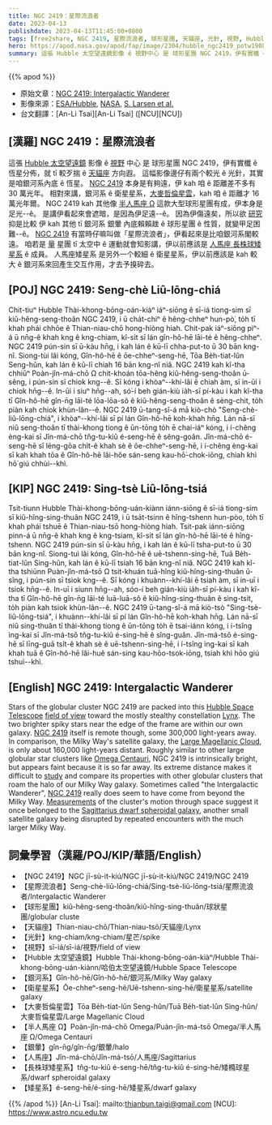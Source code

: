 ```yaml
---
title: NGC 2419：星際流浪者
date: 2023-04-13
publishdate: 2023-04-13T11:45:00+0800
tags: [free2share, NGC 2419, 星際流浪者, 球形星團, 天貓座, 光針, 視野, Hubble 太空望遠鏡, 銀河系, 衛星星系, 大麥哲倫星雲, 半人馬座 Ω, 銀暈, 人馬座, 長株球矮星系, 矮星系]
hero: https://apod.nasa.gov/apod/fap/image/2304/hubble_ngc2419_potw1908a_1024.jpg
summary: 這張 Hubble 太空望遠鏡影像 ê 視野中心 是 球形星團 NGC 2419，伊有實櫼 ê 恆星分佈，就 tī 無啥毋好揣 ê 天貓座方向遐。
---
```


{{% apod %}}

- 原始文章：[NGC 2419: Intergalactic Wanderer](https://apod.nasa.gov/apod/ap230413.html)
- 影像來源：[ESA/Hubble](https://esahubble.org/), [NASA](https://www.nasa.gov/), [S. Larsen et al.](https://arxiv.org/abs/1902.01416)
- 台文翻譯：[An-Li Tsai][An-Li Tsai] ([NCU][NCU])

## [漢羅] NGC 2419：星際流浪者
這張 [Hubble 太空望遠鏡][Hubble Space Telescope] 影像 ê [視野][field of view] 中心 是 球形星團 NGC 2419，伊有實櫼 ê 恆星分佈，就 tī 較歹揣 ê [天貓座][Lynx] 方向遐。
這幅影像邊仔有兩个較光 ê 光針，其實是咱銀河系內底 ê 恆星。
[NGC 2419][NGC 2419 1] 本身是有夠遠，伊 kah 咱 ê 距離差不多有 30 萬光年。
相對來講，銀河系 ê 衛星星系，[大麥哲倫星雲][Large Magellanic Cloud]，kah 咱 ê 距離才 16 萬光年爾。
NGC 2419 kah 其他像 [半人馬座 Ω][Omega Centauri] 這款大型球形星團有成，伊本身是足光--ê。
是講伊看起來會遮暗，是因為伊足遠--ê。
因為伊傷遠矣，所以欲 [研究][study] 抑是比較 伊 kah 其他 tī 銀河系 銀暈 內底賴賴趖 ê 球形星團 ê 性質，就變甲足困難--ê。
[NGC 2419][NGC 2419 2] 有當時仔嘛叫做「星際流浪者」，伊看起來是比咱銀河系閣較遠。
咱若是 [量][Measurements] 星團 tī 太空中 ê 運動就會知影講，伊以前應該是 [人馬座 長株球矮星系][Sagittarius dwarf spheroidal galaxy] ê 成員。
人馬座矮星系 是另外一个較細 ê 衛星星系，伊以前應該是 kah 較大 ê 銀河系來回產生交互作用，才去予搝碎去。

## [POJ] NGC 2419: Seng-chè Liû-lōng-chiá
Chit-tiuⁿ Hubble Thài-khong-bōng-oán-kiàⁿ iáⁿ-siōng ê sī-iá tiong-sim sī kiû-hêng-seng-thoân NGC 2419, i ū cha̍t-chiⁿ ê hêng-chheⁿ hun-pò͘, to̍h tī khah phái chhōe ê Thian-niau-chō hong-hiòng hiah.
Chit-pak iáⁿ-siōng piⁿ-á ū nn̄g-ê khah kng ê kng-chiam, kî-si̍t sī lán gîn-hô-hē lāi-té ê hêng-chheⁿ.
NGC 2419 pún-sin sī ū-kàu hn̄g, i kah lán ê kū-lī chha-put-to ū 30 bān kng-nî.
Siong-tùi lâi kóng, Gîn-hô-hē ê ōe-chheⁿ-seng-hē, Tōa Be̍h-tiat-lûn Seng-hûn, kah lán ê kū-lī chiah 16 bān kng-nî niă.
NGC 2419 kah kî-tha chhiūⁿ Poàn-jîn-má-chō Ω chit-khoán tōa-hêng kiû-hêng-seng-thoân ū-sêng, i pún-sin sī chiok kng--ê.
Sī kóng i khòaⁿ--khí-lâi ē chiah àm, sī in-ūi i chiok hn̄g--ê.
In-ūi i siuⁿ hn̄g--ah, só͘-í beh gián-kiù ia̍h-sī pí-kàu i kah kî-tha tī Gîn-hô-hē gîn-n̄g lāi-té lōa-lōa-sô ê kiû-hêng-seng-thoân ê sèng-chit, to̍h piàn kah chiok khùn-lân--ê.
NGC 2419 ū-tang-sî-á mā kiò-chò "Seng-chè-liû-lōng-chiá", i khòaⁿ--khí-lâi sī pí lán Gîn-hô-hē koh-khah hn̄g.
Lán nā-sī niû seng-thoân tī thài-khong tiong ê ūn-tōng to̍h ē chai-iáⁿ kóng, i í-chêng èng-kai sī Jîn-má-chō tn̂g-tu-kiû é-seng-hē ê sêng-goân.
Jîn-má-chō é-seng-hē sī lēng-gōa chi̍t-ê khah sè ê ōe-chheⁿ-seng-hē, i í-chêng èng-kai sī kah khah tōa ê Gîn-hô-hē lâi-hôe sán-seng kau-hō͘-chok-iōng, chiah khì hō͘ giú chhùi--khì.

## [KIP] NGC 2419: Sing-tsè Liû-lōng-tsiá
Tsit-tiunn Hubble Thài-khong-bōng-uán-kiànn iánn-siōng ê sī-iá tiong-sim sī kiû-hîng-sing-thuân NGC 2419, i ū tsa̍t-tsinn ê hîng-tshenn hun-pòo, to̍h tī khah phái tshuē ê Thian-niau-tsō hong-hiòng hiah.
Tsit-pak iánn-siōng pinn-á ū nn̄g-ê khah kng ê kng-tsiam, kî-si̍t sī lán gîn-hô-hē lāi-té ê hîng-tshenn.
NGC 2419 pún-sin sī ū-kàu hn̄g, i kah lán ê kū-lī tsha-put-to ū 30 bān kng-nî.
Siong-tuì lâi kóng, Gîn-hô-hē ê uē-tshenn-sing-hē, Tuā Be̍h-tiat-lûn Sing-hûn, kah lán ê kū-lī tsiah 16 bān kng-nî niă.
NGC 2419 kah kî-tha tshiūnn Puàn-jîn-má-tsō Ω tsit-khuán tuā-hîng kiû-hîng-sing-thuân ū-sîng, i pún-sin sī tsiok kng--ê.
Sī kóng i khuànn--khí-lâi ē tsiah àm, sī in-uī i tsiok hn̄g--ê.
In-uī i siunn hn̄g--ah, sóo-í beh gián-kiù ia̍h-sī pí-kàu i kah kî-tha tī Gîn-hô-hē gîn-n̄g lāi-té luā-luā-sô ê kiû-hîng-sing-thuân ê sìng-tsit, to̍h piàn kah tsiok khùn-lân--ê.
NGC 2419 ū-tang-sî-á mā kiò-tsò "Sing-tsè-liû-lōng-tsiá", i khuànn--khí-lâi sī pí lán Gîn-hô-hē koh-khah hn̄g.
Lán nā-sī niû sing-thuân tī thài-khong tiong ê ūn-tōng to̍h ē tsai-iánn kóng, i í-tsîng ìng-kai sī Jîn-má-tsō tn̂g-tu-kiû é-sing-hē ê sîng-guân.
Jîn-má-tsō é-sing-hē sī līng-guā tsi̍t-ê khah sè ê uē-tshenn-sing-hē, i í-tsîng ìng-kai sī kah khah tuā ê Gîn-hô-hē lâi-huê sán-sing kau-hōo-tsok-iōng, tsiah khì hōo giú tshuì--khì.

## [English] NGC 2419: Intergalactic Wanderer
Stars of the globular cluster NGC 2419 are packed into this [Hubble Space Telescope][Hubble Space Telescope] [field of view][field of view] toward the mostly stealthy constellation [Lynx][Lynx].
The two brighter spiky stars near the edge of the frame are within our own galaxy.
[NGC 2419][NGC 2419 1] itself is remote though, some 300,000 light-years away.
In comparison, the Milky Way's satellite galaxy, the [Large Magellanic Cloud][Large Magellanic Cloud], is only about 160,000 light-years distant.
Roughly similar to other large globular star clusters like [Omega Centauri][Omega Centauri], NGC 2419 is intrinsically bright, but appears faint because it is so far away.
Its extreme distance makes it difficult to [study][study] and compare its properties with other globular clusters that roam the halo of our Milky Way galaxy.
Sometimes called "the Intergalactic Wanderer", [NGC 2419][NGC 2419 2] really does seem to have come from beyond the Milky Way.
[Measurements][Measurements] of the cluster's motion through space suggest it once belonged to the [Sagittarius dwarf spheroidal galaxy][Sagittarius dwarf spheroidal galaxy], another small satellite galaxy being disrupted by repeated encounters with the much larger Milky Way.

## 詞彙學習（漢羅/POJ/KIP/華語/English）
- 【NGC 2419】NGC jī-sù-it-kiú/NGC jī-sù-it-kiú/NGC 2419/NGC 2419
- 【星際流浪者】Seng-chè-liû-lōng-chiá/Sing-tsè-liû-lōng-tsiá/星際流浪者/Intergalactic Wanderer
- 【球形星團】kiû-hêng-seng-thoân/kiû-hîng-sing-thuân/球狀星團/globular cluste
- 【天貓座】Thian-niau-chō/Thian-niau-tsō/天貓座/Lynx
- 【光針】kng-chiam/kng-chiam/星芒/spike
- 【視野】sī-iá/sī-iá/視野/field of view
- 【Hubble 太空望遠鏡】Hubble Thài-khong-bōng-oán-kiàⁿ/Hubble Thài-khong-bōng-uán-kiànn/哈伯太空望遠鏡/Hubble Space Telescope
- 【銀河系】Gîn-hô-hē/Gîn-hô-hē/銀河系/Milky Way galaxy
- 【衛星星系】Ōe-chheⁿ-seng-hē/Uē-tshenn-sing-hē/衛星星系/satellite galaxy
- 【大麥哲倫星雲】Tōa Be̍h-tiat-lûn Seng-hûn/Tuā Be̍h-tiat-lûn Sing-hûn/大麥哲倫星雲/Large Magellanic Cloud
- 【半人馬座 Ω】Poàn-jîn-má-chō Omega/Puàn-jîn-má-tsō Omega/半人馬座 Ω/Omega Centauri
- 【銀暈】gîn-n̄g/gîn-n̄g/銀暈/halo
- 【人馬座】Jîn-má-chō/Jîn-má-tsō/人馬座/Sagittarius
- 【長株球矮星系】tn̂g-tu-kiû é-seng-hē/tn̂g-tu-kiû é-sing-hē/矮橢球星系/dwarf spheroidal galaxy
- 【矮星系】é-seng-hē/é-sing-hē/矮星系/dwarf galaxy

{{% /apod %}}
[An-Li Tsai]: mailto:thianbun.taigi@gmail.com
[NCU]: https://www.astro.ncu.edu.tw

[copyright]: https://apod.nasa.gov/apod/fap/lib/about_apod.html#srapply
[License]: https://creativecommons.org/licenses/by/2.0/


[Hubble Space Telescope]:https://www.nasa.gov/image-feature/goddard/2023/hubble-spies-a-multi-generational-cluster
[field of view]:https://esahubble.org/images/potw1908a/
[Lynx]:http://en.wikipedia.org/wiki/Lynx_%28constellation%29
[NGC 2419 1]:http://messier.seds.org/xtra/ngc/n2419.html
[Large Magellanic Cloud]:https://apod.nasa.gov/apod/ap130528.html
[Omega Centauri]:https://apod.nasa.gov/apod/ap140529.html
[study]:https://arxiv.org/abs/1902.01416
[NGC 2419 2]:http://arxiv.org/abs/1310.4499
[Measurements]:https://ui.adsabs.harvard.edu/abs/2017A%26A...598L...9M/abstract
[Sagittarius dwarf spheroidal galaxy]:https://en.wikipedia.org/wiki/Sagittarius_Dwarf_Spheroidal_Galaxy

